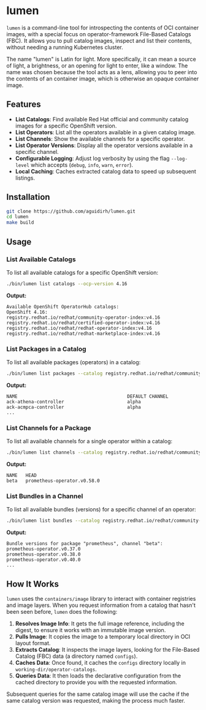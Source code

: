 # lumen

`lumen` is a command-line tool for introspecting the contents of OCI container images, with a special focus on operator-framework File-Based Catalogs (FBC). It allows you to pull catalog images, inspect and list their contents, without needing a running Kubernetes cluster.

The name "lumen" is Latin for light. More specifically, it can mean a source of light, a brightness, or an opening for light to enter, like a window. The name was chosen because the tool acts as a lens, allowing you to peer into the contents of an container image, which is otherwise an opaque container image.

## Features

-   **List Catalogs**: Find available Red Hat official and community catalog images for a specific OpenShift version.
-   **List Operators**: List all the operators available in a given catalog image.
-   **List Channels**: Show the available channels for a specific operator.
-   **List Operator Versions**: Display all the operator versions available in a specific channel.
-   **Configurable Logging**: Adjust log verbosity by using the flag `--log-level` which accepts (`debug`, `info`, `warn`, `error`).
-   **Local Caching**: Caches extracted catalog data to speed up subsequent listings.

## Installation

```bash
git clone https://github.com/aguidirh/lumen.git
cd lumen
make build
```

## Usage

### List Available Catalogs
To list all available catalogs for a specific OpenShift version:
```bash
./bin/lumen list catalogs --ocp-version 4.16
```
**Output:**
```
Available OpenShift OperatorHub catalogs:
OpenShift 4.16:
registry.redhat.io/redhat/community-operator-index:v4.16
registry.redhat.io/redhat/certified-operator-index:v4.16
registry.redhat.io/redhat/redhat-operator-index:v4.16
registry.redhat.io/redhat/redhat-marketplace-index:v4.16
```

### List Packages in a Catalog
To list all available packages (operators) in a catalog:
```bash
./bin/lumen list packages --catalog registry.redhat.io/redhat/community-operator-index:v4.16
```
**Output:**
```
NAME                                        DEFAULT CHANNEL
ack-athena-controller                       alpha
ack-acmpca-controller                       alpha
...
```

### List Channels for a Package
To list all available channels for a single operator within a catalog:
```bash
./bin/lumen list channels --catalog registry.redhat.io/redhat/community-operator-index:v4.16 --package prometheus
```
**Output:**
```
NAME   HEAD
beta   prometheus-operator.v0.58.0
```

### List Bundles in a Channel
To list all available bundles (versions) for a specific channel of an operator:
```bash
./bin/lumen list bundles --catalog registry.redhat.io/redhat/community-operator-index:v4.16 --package prometheus --channel beta
```
**Output:**
```
Bundle versions for package "prometheus", channel "beta":
prometheus-operator.v0.37.0
prometheus-operator.v0.38.0
prometheus-operator.v0.40.0
...
```

## How It Works
`lumen` uses the `containers/image` library to interact with container registries and image layers. When you request information from a catalog that hasn't been seen before, `lumen` does the following:

1.  **Resolves Image Info**: It gets the full image reference, including the digest, to ensure it works with an immutable image version.
2.  **Pulls Image**: It copies the image to a temporary local directory in OCI layout format.
3.  **Extracts Catalog**: It inspects the image layers, looking for the File-Based Catalog (FBC) data (a directory named `configs`).
4.  **Caches Data**: Once found, it caches the `configs` directory locally in `working-dir/operator-catalogs`.
5.  **Queries Data**: It then loads the declarative configuration from the cached directory to provide you with the requested information.

Subsequent queries for the same catalog image will use the cache if the same catalog version was requested, making the process much faster.
